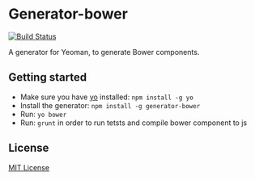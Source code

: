 # Generator-bower
[![Build Status](https://secure.travis-ci.org/ThorstenHans/generator-bower.png?branch=master)](https://travis-ci.org/ThorstenHans/generator-bower)

A generator for Yeoman, to generate Bower components.

## Getting started
- Make sure you have [yo](https://github.com/yeoman/yo) installed:
    `npm install -g yo`
- Install the generator: `npm install -g generator-bower`
- Run: `yo bower`
- Run: `grunt` in order to run tetsts and compile bower component to js
## License
[MIT License](http://en.wikipedia.org/wiki/MIT_License)
